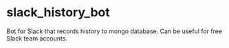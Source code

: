 # slack_history_bot
Bot for Slack that records history to mongo database. Can be useful for free Slack team accounts.
